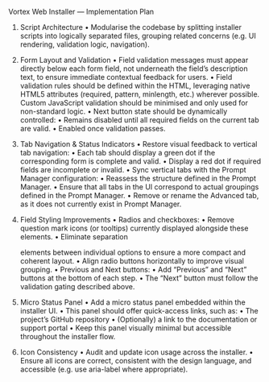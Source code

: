 Vortex Web Installer — Implementation Plan

1. Script Architecture
   •	Modularise the codebase by splitting installer scripts into logically separated files, grouping related concerns (e.g. UI rendering, validation logic, navigation).

2. Form Layout and Validation
   •	Field validation messages must appear directly below each form field, not underneath the field’s description text, to ensure immediate contextual feedback for users.
   •	Field validation rules should be defined within the HTML, leveraging native HTML5 attributes (required, pattern, minlength, etc.) wherever possible. Custom JavaScript validation should be minimised and only used for non-standard logic.
   •	Next button state should be dynamically controlled:
   •	Remains disabled until all required fields on the current tab are valid.
   •	Enabled once validation passes.

3. Tab Navigation & Status Indicators
   •	Restore visual feedback to vertical tab navigation:
   •	Each tab should display a green dot if the corresponding form is complete and valid.
   •	Display a red dot if required fields are incomplete or invalid.
   •	Sync vertical tabs with the Prompt Manager configuration:
   •	Reassess the structure defined in the Prompt Manager.
   •	Ensure that all tabs in the UI correspond to actual groupings defined in the Prompt Manager.
   •	Remove or rename the Advanced tab, as it does not currently exist in Prompt Manager.

4. Field Styling Improvements
   •	Radios and checkboxes:
   •	Remove question mark icons (or tooltips) currently displayed alongside these elements.
   •	Eliminate separation <div> elements between individual options to ensure a more compact and coherent layout.
   •	Align radio buttons horizontally to improve visual grouping.
   •	Previous and Next buttons:
   •	Add “Previous” and “Next” buttons at the bottom of each step.
   •	The “Next” button must follow the validation gating described above.

5. Micro Status Panel
   •	Add a micro status panel embedded within the installer UI.
   •	This panel should offer quick-access links, such as:
   •	The project’s GitHub repository
   •	(Optionally) a link to the documentation or support portal
   •	Keep this panel visually minimal but accessible throughout the installer flow.

6. Icon Consistency
   •	Audit and update icon usage across the installer.
   •	Ensure all icons are correct, consistent with the design language, and accessible (e.g. use aria-label where appropriate).
